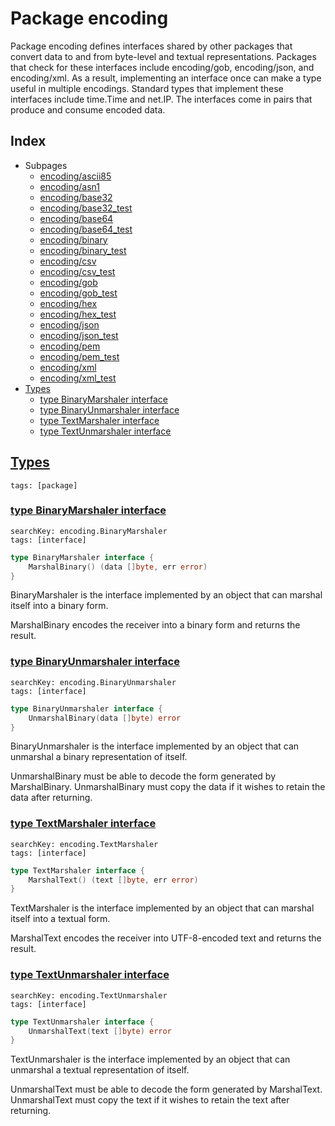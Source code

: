 # Package encoding

Package encoding defines interfaces shared by other packages that convert data to and from byte-level and textual representations. Packages that check for these interfaces include encoding/gob, encoding/json, and encoding/xml. As a result, implementing an interface once can make a type useful in multiple encodings. Standard types that implement these interfaces include time.Time and net.IP. The interfaces come in pairs that produce and consume encoded data. 

## Index

* Subpages
  * [encoding/ascii85](encoding/ascii85.md)
  * [encoding/asn1](encoding/asn1.md)
  * [encoding/base32](encoding/base32.md)
  * [encoding/base32_test](encoding/base32_test.md)
  * [encoding/base64](encoding/base64.md)
  * [encoding/base64_test](encoding/base64_test.md)
  * [encoding/binary](encoding/binary.md)
  * [encoding/binary_test](encoding/binary_test.md)
  * [encoding/csv](encoding/csv.md)
  * [encoding/csv_test](encoding/csv_test.md)
  * [encoding/gob](encoding/gob.md)
  * [encoding/gob_test](encoding/gob_test.md)
  * [encoding/hex](encoding/hex.md)
  * [encoding/hex_test](encoding/hex_test.md)
  * [encoding/json](encoding/json.md)
  * [encoding/json_test](encoding/json_test.md)
  * [encoding/pem](encoding/pem.md)
  * [encoding/pem_test](encoding/pem_test.md)
  * [encoding/xml](encoding/xml.md)
  * [encoding/xml_test](encoding/xml_test.md)
* [Types](#type)
    * [type BinaryMarshaler interface](#BinaryMarshaler)
    * [type BinaryUnmarshaler interface](#BinaryUnmarshaler)
    * [type TextMarshaler interface](#TextMarshaler)
    * [type TextUnmarshaler interface](#TextUnmarshaler)


## <a id="type" href="#type">Types</a>

```
tags: [package]
```

### <a id="BinaryMarshaler" href="#BinaryMarshaler">type BinaryMarshaler interface</a>

```
searchKey: encoding.BinaryMarshaler
tags: [interface]
```

```Go
type BinaryMarshaler interface {
	MarshalBinary() (data []byte, err error)
}
```

BinaryMarshaler is the interface implemented by an object that can marshal itself into a binary form. 

MarshalBinary encodes the receiver into a binary form and returns the result. 

### <a id="BinaryUnmarshaler" href="#BinaryUnmarshaler">type BinaryUnmarshaler interface</a>

```
searchKey: encoding.BinaryUnmarshaler
tags: [interface]
```

```Go
type BinaryUnmarshaler interface {
	UnmarshalBinary(data []byte) error
}
```

BinaryUnmarshaler is the interface implemented by an object that can unmarshal a binary representation of itself. 

UnmarshalBinary must be able to decode the form generated by MarshalBinary. UnmarshalBinary must copy the data if it wishes to retain the data after returning. 

### <a id="TextMarshaler" href="#TextMarshaler">type TextMarshaler interface</a>

```
searchKey: encoding.TextMarshaler
tags: [interface]
```

```Go
type TextMarshaler interface {
	MarshalText() (text []byte, err error)
}
```

TextMarshaler is the interface implemented by an object that can marshal itself into a textual form. 

MarshalText encodes the receiver into UTF-8-encoded text and returns the result. 

### <a id="TextUnmarshaler" href="#TextUnmarshaler">type TextUnmarshaler interface</a>

```
searchKey: encoding.TextUnmarshaler
tags: [interface]
```

```Go
type TextUnmarshaler interface {
	UnmarshalText(text []byte) error
}
```

TextUnmarshaler is the interface implemented by an object that can unmarshal a textual representation of itself. 

UnmarshalText must be able to decode the form generated by MarshalText. UnmarshalText must copy the text if it wishes to retain the text after returning. 

